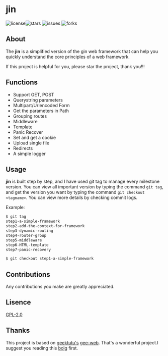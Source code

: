 # jin

![license](https://img.shields.io/github/license/uncle-lv/jin)![stars](https://img.shields.io/github/stars/uncle-lv/jin)  ![issues](https://img.shields.io/github/issues/uncle-lv/jin) ![forks](https://img.shields.io/github/forks/uncle-lv/jin)

## About

The **jin** is a simplified version of the gin web framework that can help you quickly understand the core principles of a web framework.

If this project is helpful for you, please star the project, thank you!!!

## Functions

- Support GET, POST
- Querystring parameters
- Multipart/Urlencoded Form
- Get the parameters in Path
- Grouping routes
- Middleware
- Template
- Panic Recover
- Set and get a cookie
- Upload single file
- Redirects
- A simple logger

## Usage

**jin** is built step by step, and I have used git tag to manage every milestone version. You can view all important version by typing the command `git tag`, and get the version you want by typing the command `git checkout <tagname>`. You can view more details by checking commit logs.

Example:

```bash
$ git tag
step1-a-simple-framework
step2-add-the-context-for-framework
step3-dynamic-routing
step4-router-group
step5-middleware
step6-HTML-template
step7-panic-recovery

$ git checkout step1-a-simple-framework
```

## Contributions

Any contributions you make are greatly appreciated.

## Lisence

[GPL-2.0](https://github.com/uncle-lv/jin/blob/main/LICENSE)

## Thanks

This project is based on [geektutu's](https://github.com/geektutu) [gee-web](https://github.com/geektutu/7days-golang/tree/master/gee-web). That's a wonderful project.I suggest you reading this [bolg](https://geektutu.com/post/gee.html) first.